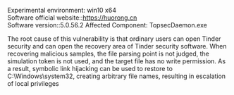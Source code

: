 Experimental environment: win10 x64    
Software official website::https://huorong.cn  
Software version::5.0.56.2
Affected Component: TopsecDaemon.exe
  
The root cause of this vulnerability is that ordinary users can open Tinder security and can open the recovery area of Tinder security software. When recovering malicious samples, the file parsing point is not judged, the simulation token is not used, and the target file has no write permission. As a result, symbolic link hijacking can be used to restore to C:\Windows\system32, creating arbitrary file names, resulting in escalation of local privileges
